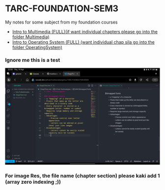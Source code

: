 # TARC-FOUNDATION-SEM3
My notes for some subject from my foundation courses

- [Intro to Multimedia (FULL)(if want individual chapters please go into the folder Multimedia)](./Multimedia/Combined.md)
- [Intro to Operating System (FULL) (want individual chap sila go into the folder OperatingSystem)](./OperatingSystem/Combined.md)

### Ignore me this is a test
![Test Image](./Multimedia/imgRes/test.jpg)

### For image Res, the file name (chapter section) please kaki add 1 (array zero indexing ;))

